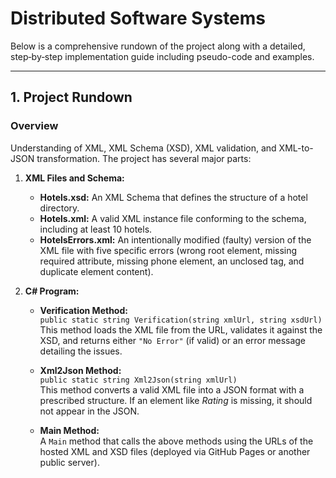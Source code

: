 # Distributed Software Systems 

Below is a comprehensive rundown of the project along with a detailed, step‐by‐step implementation guide including pseudo-code and examples.

---

## 1. Project Rundown

### Overview
Understanding of XML, XML Schema (XSD), XML validation, and XML-to-JSON transformation. The project has several major parts:

  1. **XML Files and Schema:**  
     - **Hotels.xsd:** An XML Schema that defines the structure of a hotel directory.  
     - **Hotels.xml:** A valid XML instance file conforming to the schema, including at least 10 hotels.  
     - **HotelsErrors.xml:** An intentionally modified (faulty) version of the XML file with five specific errors (wrong root element, missing required attribute, missing phone element, an unclosed tag, and duplicate element content).
     
  2. **C# Program:**  
     - **Verification Method:**  
       `public static string Verification(string xmlUrl, string xsdUrl)`  
       This method loads the XML file from the URL, validates it against the XSD, and returns either `"No Error"` (if valid) or an error message detailing the issues.
     
     - **Xml2Json Method:**  
       `public static string Xml2Json(string xmlUrl)`  
       This method converts a valid XML file into a JSON format with a prescribed structure. If an element like _Rating_ is missing, it should not appear in the JSON.
     
     - **Main Method:**  
       A `Main` method that calls the above methods using the URLs of the hosted XML and XSD files (deployed via GitHub Pages or another public server).


